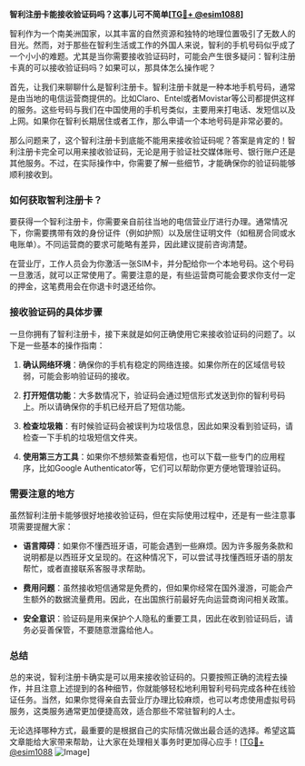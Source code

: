 **智利注册卡能接收验证码吗？这事儿可不简单[[TG💪+ @esim1088](https://t.me/s/esim1088)]**

智利作为一个南美洲国家，以其丰富的自然资源和独特的地理位置吸引了无数人的目光。然而，对于那些在智利生活或工作的外国人来说，智利的手机号码似乎成了一个小小的难题。尤其是当你需要接收验证码时，可能会产生很多疑问：智利注册卡真的可以接收验证码吗？如果可以，那具体怎么操作呢？

首先，让我们来聊聊什么是智利注册卡。智利注册卡就是一种本地手机号码，通常是由当地的电信运营商提供的。比如Claro、Entel或者Movistar等公司都提供这样的服务。这些号码与我们在中国使用的手机号类似，主要用来打电话、发短信以及上网。如果你在智利长期居住或者工作，那么申请一个本地号码是非常必要的。

那么问题来了，这个智利注册卡到底能不能用来接收验证码呢？答案是肯定的！智利注册卡完全可以用来接收验证码，无论是用于验证社交媒体账号、银行账户还是其他服务。不过，在实际操作中，你需要了解一些细节，才能确保你的验证码能够顺利接收到。

### 如何获取智利注册卡？

要获得一个智利注册卡，你需要亲自前往当地的电信营业厅进行办理。通常情况下，你需要携带有效的身份证件（例如护照）以及居住证明文件（如租房合同或水电账单）。不同运营商的要求可能略有差异，因此建议提前咨询清楚。

在营业厅，工作人员会为你激活一张SIM卡，并分配给你一个本地号码。这个号码一旦激活，就可以正常使用了。需要注意的是，有些运营商可能会要求你支付一定的押金，这笔费用会在你退卡时退还给你。

### 接收验证码的具体步骤

一旦你拥有了智利注册卡，接下来就是如何正确使用它来接收验证码的问题了。以下是一些基本的操作指南：

1. **确认网络环境**：确保你的手机有稳定的网络连接。如果你所在的区域信号较弱，可能会影响验证码的接收。
   
2. **打开短信功能**：大多数情况下，验证码会通过短信形式发送到你的智利号码上。所以请确保你的手机已经开启了短信功能。

3. **检查垃圾箱**：有时候验证码会被误判为垃圾信息，因此如果没看到验证码，请检查一下手机的垃圾短信文件夹。

4. **使用第三方工具**：如果你不想频繁查看短信，也可以下载一些专门的应用程序，比如Google Authenticator等，它们可以帮助你更方便地管理验证码。

### 需要注意的地方

虽然智利注册卡能够很好地接收验证码，但在实际使用过程中，还是有一些注意事项需要提醒大家：

- **语言障碍**：如果你不懂西班牙语，可能会遇到一些麻烦。因为许多服务条款和说明都是以西班牙文呈现的。在这种情况下，可以尝试寻找懂西班牙语的朋友帮忙，或者直接联系客服寻求帮助。

- **费用问题**：虽然接收短信通常是免费的，但如果你经常在国外漫游，可能会产生额外的数据流量费用。因此，在出国旅行前最好先向运营商询问相关政策。

- **安全意识**：验证码是用来保护个人隐私的重要工具，因此在收到验证码后，请务必妥善保管，不要随意泄露给他人。

### 总结

总的来说，智利注册卡确实是可以用来接收验证码的。只要按照正确的流程去操作，并且注意上述提到的各种细节，你就能够轻松地利用智利号码完成各种在线验证任务。当然，如果你觉得亲自去营业厅办理比较麻烦，也可以考虑使用虚拟号码服务，这类服务通常更加便捷高效，适合那些不常驻智利的人士。

无论选择哪种方式，最重要的是根据自己的实际情况做出最合适的选择。希望这篇文章能给大家带来帮助，让大家在处理相关事务时更加得心应手！[[TG💪+ @esim1088](https://t.me/s/esim1088) ![Image](https://i.postimg.cc/4NQfJmqS/Snipaste-2025-05-13-00-14-12.png)]